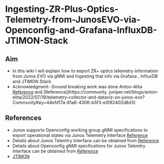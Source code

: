# Ingesting-ZR-Plus-Optics-Telemetry-from-JunosEVO-via-Openconfig-and-Grafana-InfluxDB-JTIMON-Stack

## Aim
* In this wiki I will explain how to export ZR+ optics telemetry information from Junos EVO via gNMI and Ingesting that info via Grafana , InfluxDB and JTIMON Stack.
* Acknowledgment- Ground breaking work was done Anton-Alita [Reference](https://github.com/a-elita) and [Reference](https://community.
juniper.net/blogs/anton-elita/2022/07/18/telemetry-collector-and-dataviz-on-junos-evo?CommunityKey=44efd17a-81a6-4306-b5f3-e5f82402d8d3)
## References 
* Junos supports Openconfig working group gNMI specifications to export operational states via Junos Telemetry Interface [Reference](https://www.juniper.net/documentation/us/en/software/junos/grpc-network-services/topics/concept/grpc-services-overview.html#:~:text=Whereas%20gNMI%20handles%20state%20management,common%20operations%20on%20network%20devices.)
* Details about Junos Telemtry Interface can be obtained from [Reference](https://www.juniper.net/documentation/us/en/software/junos/interfaces-telemetry/topics/concept/junos-telemetry-interface-oveview.html)
* Details about Openconfig gNMI specfications for Junos Telemtry Interface can be obtained from [Reference](https://www.juniper.net/documentation/us/en/software/junos/interfaces-telemetry/topics/concept/open-config-grpc-junos-telemetry-interface-understanding.html)
* [JTIMON](https://github.com/nileshsimaria/jtimon)


